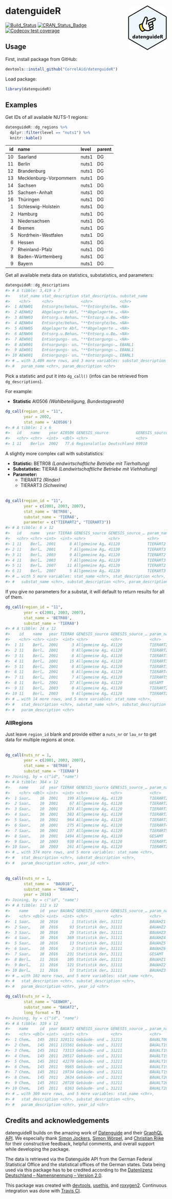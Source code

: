 
<!-- README.md is generated from README.Rmd. Please edit that file -->

# datenguideR <img src='man/figures/logo.png' align="right" height="139" />

<!-- badges: start -->

[![Build\_Status](https://travis-ci.org/CorrelAid/datenguideR.svg?branch=master)](https://travis-ci.org/CorrelAid/datenguideR)
[![CRAN\_Status\_Badge](http://www.r-pkg.org/badges/version/datenguideR)](https://cran.r-project.org/package=datenguideR)
[![Codecov test
coverage](https://codecov.io/gh/CorrelAid/datenguideR/branch/master/graph/badge.svg)](https://codecov.io/gh/CorrelAid/datenguideR?branch=master)
<!-- badges: end -->

## Usage

First, install package from GitHub:

``` r
devtools::install_github("CorrelAid/datenguideR")
```

Load package:

``` r
library(datenguideR)
```

## Examples

Get IDs of all available NUTS-1 regions:

``` r
datenguideR::dg_regions %>%
  dplyr::filter(level == "nuts1") %>%
  knitr::kable()
```

| id | name                   | level | parent |
| -: | :--------------------- | :---- | :----- |
| 10 | Saarland               | nuts1 | DG     |
| 11 | Berlin                 | nuts1 | DG     |
| 12 | Brandenburg            | nuts1 | DG     |
| 13 | Mecklenburg-Vorpommern | nuts1 | DG     |
| 14 | Sachsen                | nuts1 | DG     |
| 15 | Sachsen-Anhalt         | nuts1 | DG     |
| 16 | Thüringen              | nuts1 | DG     |
|  1 | Schleswig-Holstein     | nuts1 | DG     |
|  2 | Hamburg                | nuts1 | DG     |
|  3 | Niedersachsen          | nuts1 | DG     |
|  4 | Bremen                 | nuts1 | DG     |
|  5 | Nordrhein-Westfalen    | nuts1 | DG     |
|  6 | Hessen                 | nuts1 | DG     |
|  7 | Rheinland-Pfalz        | nuts1 | DG     |
|  8 | Baden-Württemberg      | nuts1 | DG     |
|  9 | Bayern                 | nuts1 | DG     |

Get all available meta data on statistics, substatistics, and
parameters:

``` r
datenguideR::dg_descriptions
#> # A tibble: 3,419 x 7
#>    stat_name stat_description stat_descriptio… substat_name
#>    <chr>     <chr>            <chr>            <chr>       
#>  1 AENW01    Entsorgte/behan… "**Entsorgte/be… <NA>        
#>  2 AENW02    Abgelagerte Abf… "**Abgelagerte … <NA>        
#>  3 AENW03    Entsorg.u.Behan… "**Entsorg.u.Be… <NA>        
#>  4 AENW04    Entsorgte/behan… "**Entsorgte/be… <NA>        
#>  5 AENW05    Abgelagerte Abf… "**Abgelagerte … <NA>        
#>  6 AENW06    Entsorg.u.Behan… "**Entsorg.u.Be… <NA>        
#>  7 AEW001    Entsorgungs- un… "**Entsorgungs-… <NA>        
#>  8 AEW001    Entsorgungs- un… "**Entsorgungs-… EBANL1      
#>  9 AEW001    Entsorgungs- un… "**Entsorgungs-… EBANL1      
#> 10 AEW001    Entsorgungs- un… "**Entsorgungs-… EBANL1      
#> # … with 3,409 more rows, and 3 more variables: substat_description <chr>,
#> #   param_name <chr>, param_description <chr>
```

Pick a statistic and put it into `dg_call()` (infos can be retrieved
from `dg_descriptions`).

For example:

  - **Statistic** AI0506 *(Wahlbeteiligung, Bundestagswahl)*

<!-- end list -->

``` r
dg_call(region_id = "11",
        year = 2002,
        stat_name = 'AI0506')
#> # A tibble: 1 x 6
#>   id    name    year AI0506 GENESIS_source            GENESIS_source_nr
#>   <chr> <chr>  <int>  <dbl> <chr>                     <chr>            
#> 1 11    Berlin  2002   77.6 Regionalatlas Deutschland 99910
```

A slightly more complex call with substatistics:

  - **Statistic:** BETR08 *(Landwirtschaftliche Betriebe mit
    Tierhaltung)*
  - **Substatistic:** TIERA8 *(Landwirtschaftliche Betriebe mit
    Viehhaltung)*
  - **Parameter:**
      - TIERART2 *(Rinder)*
      - TIERART3 *(Schweine)*

<!-- end list -->

``` r

dg_call(region_id = "11", 
        year = c(2001, 2003, 2007), 
        stat_name = 'BETR08', 
        substat_name = 'TIERA8', 
        parameter = c("TIERART2", "TIERART3")) 
#> # A tibble: 6 x 12
#>   id    name   year TIERA8 GENESIS_source GENESIS_source_… param_name
#>   <chr> <chr> <int>  <int> <chr>          <chr>            <chr>     
#> 1 11    Berl…  2001      8 Allgemeine Ag… 41120            TIERART2  
#> 2 11    Berl…  2001      7 Allgemeine Ag… 41120            TIERART3  
#> 3 11    Berl…  2003      9 Allgemeine Ag… 41120            TIERART2  
#> 4 11    Berl…  2003      7 Allgemeine Ag… 41120            TIERART3  
#> 5 11    Berl…  2007     11 Allgemeine Ag… 41120            TIERART2  
#> 6 11    Berl…  2007      5 Allgemeine Ag… 41120            TIERART3  
#> # … with 5 more variables: stat_name <chr>, stat_description <chr>,
#> #   substat_name <chr>, substat_description <chr>, param_description <chr>
```

If you give no parameters for a substat, it will default to return
results for all of them.

``` r
dg_call(region_id = "11", 
        year = c(2001, 2003, 2007), 
        stat_name = 'BETR08', 
        substat_name = 'TIERA8') 
#> # A tibble: 24 x 12
#>    id    name   year TIERA8 GENESIS_source GENESIS_source_… param_name
#>    <chr> <chr> <int>  <int> <chr>          <chr>            <chr>     
#>  1 11    Berl…  2001      3 Allgemeine Ag… 41120            TIERART2  
#>  2 11    Berl…  2001      0 Allgemeine Ag… 41120            TIERART210
#>  3 11    Berl…  2001      8 Allgemeine Ag… 41120            TIERART3  
#>  4 11    Berl…  2001     15 Allgemeine Ag… 41120            TIERART304
#>  5 11    Berl…  2001      8 Allgemeine Ag… 41120            TIERART309
#>  6 11    Berl…  2001      6 Allgemeine Ag… 41120            TIERART4  
#>  7 11    Berl…  2001      7 Allgemeine Ag… 41120            TIERART502
#>  8 11    Berl…  2001     37 Allgemeine Ag… 41120            GESAMT    
#>  9 11    Berl…  2003      0 Allgemeine Ag… 41120            TIERART2  
#> 10 11    Berl…  2003      9 Allgemeine Ag… 41120            TIERART210
#> # … with 14 more rows, and 5 more variables: stat_name <chr>,
#> #   stat_description <chr>, substat_name <chr>, substat_description <chr>,
#> #   param_description <chr>
```

### AllRegions

Just leave `region_id` blank and provide either a `nuts_nr` or `lau_nr`
to get data for multiple regions at once.

``` r

dg_call(nuts_nr = 1,
        year = c(2001, 2003, 2007), 
        stat_name = 'BETR08', 
        substat_name = 'TIERA8') 
#> Joining, by = c("id", "name")
#> # A tibble: 384 x 12
#>    name     id  year TIERA8 GENESIS_source GENESIS_source_… param_name
#>    <chr> <dbl> <int>  <int> <chr>          <chr>            <chr>     
#>  1 Saar…    10  2001    199 Allgemeine Ag… 41120            TIERART2  
#>  2 Saar…    10  2001     67 Allgemeine Ag… 41120            TIERART210
#>  3 Saar…    10  2001    374 Allgemeine Ag… 41120            TIERART3  
#>  4 Saar…    10  2001    383 Allgemeine Ag… 41120            TIERART304
#>  5 Saar…    10  2001    964 Allgemeine Ag… 41120            TIERART309
#>  6 Saar…    10  2001    275 Allgemeine Ag… 41120            TIERART4  
#>  7 Saar…    10  2001    237 Allgemeine Ag… 41120            TIERART502
#>  8 Saar…    10  2001   1494 Allgemeine Ag… 41120            GESAMT    
#>  9 Saar…    10  2003    930 Allgemeine Ag… 41120            TIERART2  
#> 10 Saar…    10  2003    261 Allgemeine Ag… 41120            TIERART210
#> # … with 374 more rows, and 5 more variables: stat_name <chr>,
#> #   stat_description <chr>, substat_description <chr>,
#> #   param_description <chr>, year_id <chr>
```

``` r

dg_call(nuts_nr = 1,
        stat_name =  "BAU018",
        substat_name = "BAUAHZ",
        year = 2016)
#> Joining, by = c("id", "name")
#> # A tibble: 112 x 12
#>    name     id  year BAUAHZ GENESIS_source GENESIS_source_… param_name
#>    <chr> <dbl> <int>  <int> <chr>          <chr>            <chr>     
#>  1 Saar…    10  2016      1 Statistik der… 31111            BAUAHZ1   
#>  2 Saar…    10  2016     93 Statistik der… 31111            BAUAHZ2   
#>  3 Saar…    10  2016     29 Statistik der… 31111            BAUAHZ3   
#>  4 Saar…    10  2016    369 Statistik der… 31111            BAUAHZ4   
#>  5 Saar…    10  2016     13 Statistik der… 31111            BAUAHZ5   
#>  6 Saar…    10  2016      2 Statistik der… 31111            BAUAHZ6   
#>  7 Saar…    10  2016    231 Statistik der… 31111            GESAMT    
#>  8 Berl…    11  2016    105 Statistik der… 31111            BAUAHZ1   
#>  9 Berl…    11  2016    121 Statistik der… 31111            BAUAHZ2   
#> 10 Berl…    11  2016     57 Statistik der… 31111            BAUAHZ3   
#> # … with 102 more rows, and 5 more variables: stat_name <chr>,
#> #   stat_description <chr>, substat_description <chr>,
#> #   param_description <chr>, year_id <chr>
```

``` r
dg_call(nuts_nr = 2, 
        stat_name = "GEBWOR", 
        substat_name = "BAUAT2", 
        long_format = T)
#> Joining, by = c("id", "name")
#> # A tibble: 319 x 12
#>    name     id  year BAUAT2 GENESIS_source GENESIS_source_… param_name
#>    <chr> <dbl> <int>  <int> <chr>          <chr>            <chr>     
#>  1 Chem…   145  2011 328111 Gebäude- und … 31211            BAUALT000…
#>  2 Chem…   145  2011 115561 Gebäude- und … 31211            BAUALT191…
#>  3 Chem…   145  2011  73313 Gebäude- und … 31211            BAUALT194…
#>  4 Chem…   145  2011  28517 Gebäude- und … 31211            BAUALT197…
#>  5 Chem…   145  2011  42270 Gebäude- und … 31211            BAUALT198…
#>  6 Chem…   145  2011   9965 Gebäude- und … 31211            BAUALT199…
#>  7 Chem…   145  2011  19734 Gebäude- und … 31211            BAUALT199…
#>  8 Chem…   145  2011   2634 Gebäude- und … 31211            BAUALT200…
#>  9 Chem…   145  2011  20728 Gebäude- und … 31211            BAUALT200…
#> 10 Chem…   145  2011   6363 Gebäude- und … 31211            BAUALT200…
#> # … with 309 more rows, and 5 more variables: stat_name <chr>,
#> #   stat_description <chr>, substat_description <chr>,
#> #   param_description <chr>, year_id <chr>
```

<!-- # ```{r} -->

<!-- # library(datenguideR) -->

<!-- # debugonce(datenguideR:::add_substat_info) -->

<!-- # dg_call(lau_nr = 1, parent_chr = 10041,  -->

<!-- #         stat_name =  "BAU018", -->

<!-- #         substat_name = "BAUAHZ",) -->

<!-- # ``` -->

## Credits and acknowledgements

datenguideR builds on the amazing work of [Datenguide](https://datengui.de/) and their [GraphQL API](https://github.com/datenguide/datenguide-api). We especially thank [Simon Jockers](https://twitter.com/sjockers), [Simon Wörpel](https://twitter.com/simonwoerpel), and [Christian Rijke](https://twitter.com/crijke) for their constructive feedback, helpful comments, and overall support while developing the package.

The data is retrieved via the Datenguide API from the German Federal Statistical Office and the statistical offices of the German states. Data being used via this package has to be credited according to the [Datenlizenz Deutschland – Namensnennung – Version 2.0](https://www.govdata.de/dl-de/by-2-0).

This package was created with [devtools](https://github.com/r-lib/devtools), [usethis](https://github.com/r-lib/usethis), and [roxygen2](https://github.com/r-lib/roxygen2). Continuous integration was done with [Travis CI](https://travis-ci.org/).
